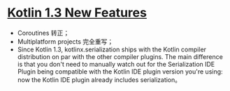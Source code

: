 # [Kotlin 1.3 New Features](https://kotlinlang.org/docs/whatsnew13.html)

- Coroutines 转正；
- Multiplatform projects 完全重写；
- Since Kotlin 1.3, kotlinx.serialization ships with the Kotlin compiler distribution on par with the other compiler plugins. The main difference is that you don't need to manually watch out for the Serialization IDE Plugin being compatible with the Kotlin IDE plugin version you're using: now the Kotlin IDE plugin already includes serialization。
